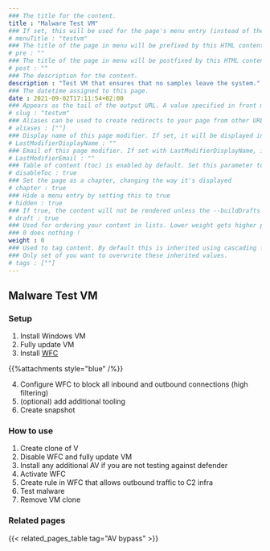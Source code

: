 ```yaml
---
### The title for the content.
title : "Malware Test VM"
### If set, this will be used for the page's menu entry (instead of the `title` attribute)
# menuTitle : "testvm"
### The title of the page in menu will be prefixed by this HTML content
# pre : ""
### The title of the page in menu will be postfixed by this HTML content
# post : ""
### The description for the content.
description : "Test VM that ensures that no samples leave the system."
### The datetime assigned to this page.
date : 2021-09-02T17:11:54+02:00
### Appears as the tail of the output URL. A value specified in front matter will override the segment of the URL based on the filename.
# slug : "testvm"
### Aliases can be used to create redirects to your page from other URLs.
# aliases : [""]
### Display name of this page modifier. If set, it will be displayed in the footer.
# LastModifierDisplayName : ""
### Email of this page modifier. If set with LastModifierDisplayName, it will be displayed in the footer
# LastModifierEmail : ""
### Table of content (toc) is enabled by default. Set this parameter to true to disable it.
# disableToc : true
### Set the page as a chapter, changing the way it's displayed
# chapter : true
### Hide a menu entry by setting this to true
# hidden : true
### If true, the content will not be rendered unless the --buildDrafts flag is passed to the hugo command.
# draft : true
### Used for ordering your content in lists. Lower weight gets higher precedence. So content with lower weight will come first.
### 0 does nothing !
weight : 0
### Used to tag content. By default this is inherited using cascading from _index.md files
### Only set of you want to overwrite these inherited values.
# tags : [""]
---
```


## Malware Test VM

### Setup

1. Install Windows VM
2. Fully update VM
3. Install [WFC](https://www.binisoft.org/wfc)

{{%attachments style="blue" /%}}

4. Configure WFC to block all inbound and outbound connections (high filtering)
5. (optional) add additional tooling
6. Create snapshot

### How to use

1. Create clone of V
2. Disable WFC and fully update VM
3. Install any additional AV if you are not testing against defender
4. Activate WFC
5. Create rule in WFC that allows outbound traffic to C2 infra
6. Test malware
7. Remove VM clone

### Related pages

{{< related_pages_table tag="AV bypass" >}}